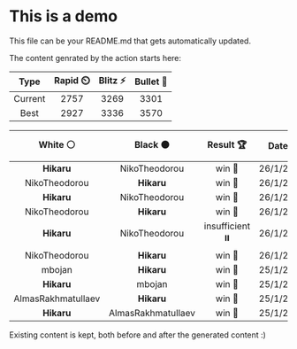 # This is a demo

This file can be your README.md that gets automatically updated.

The content genrated by the action starts here:

<!--START_SECTION:chessStats-->
<!-- Automatically generated with https://github.com/Balastrong/chess-stats-action -->

| Type | Rapid ⏲️ | Blitz ⚡ | Bullet 🔫 |
|:---:|:---:|:---:|:---:|
| Current | 2757 | 3269 | 3301 |
| Best | 2927 | 3336 | 3570 |

| White ⚪ | Black ⚫ | Result 🏆 | Date 📅 | Position 🗺️ | Type 🕕 |
|:---:|:---:|:---:|:---:|:---:|:---:|
| **Hikaru** | NikoTheodorou | win 🥇 | 26/1/2024 | <a href="http://www.ee.unb.ca/cgi-bin/tervo/fen.pl?select=4k3/2R5/3p2P1/4pPp1/3pP1B1/1Pp5/3r3P/6K1 b - -">Link</a> | Bullet |
| NikoTheodorou | **Hikaru** | win 🥇 | 26/1/2024 | <a href="http://www.ee.unb.ca/cgi-bin/tervo/fen.pl?select=8/1k2q3/6Qp/pp2n2P/5N2/5K2/6P1/8 w - -">Link</a> | Bullet |
| **Hikaru** | NikoTheodorou | win 🥇 | 26/1/2024 | <a href="http://www.ee.unb.ca/cgi-bin/tervo/fen.pl?select=3r4/1p2rbk1/p4P2/R3n1p1/3pBR2/3P2K1/PP6/8 b - -">Link</a> | Bullet |
| NikoTheodorou | **Hikaru** | win 🥇 | 26/1/2024 | <a href="http://www.ee.unb.ca/cgi-bin/tervo/fen.pl?select=r6k/2pN4/2P4p/6pK/p7/7P/6P1/b7 w - -">Link</a> | Bullet |
| **Hikaru** | NikoTheodorou | insufficient ⏸️ | 26/1/2024 | <a href="http://www.ee.unb.ca/cgi-bin/tervo/fen.pl?select=8/5k2/5n2/8/8/8/K7/8 w - -">Link</a> | Bullet |
| NikoTheodorou | **Hikaru** | win 🥇 | 26/1/2024 | <a href="http://www.ee.unb.ca/cgi-bin/tervo/fen.pl?select=8/1kp4p/1p6/3r1K2/4R3/8/3R3P/8 w - -">Link</a> | Bullet |
| mbojan | **Hikaru** | win 🥇 | 25/1/2024 | <a href="http://www.ee.unb.ca/cgi-bin/tervo/fen.pl?select=3r2k1/5p1p/p1p1bnp1/4p3/2P1P3/R3B3/P3QPPP/1q1N2K1 w - -">Link</a> | Blitz |
| **Hikaru** | mbojan | win 🥇 | 25/1/2024 | <a href="http://www.ee.unb.ca/cgi-bin/tervo/fen.pl?select=r7/3P3p/2P3k1/8/1P3pp1/2B5/5P1P/6K1 b - -">Link</a> | Blitz |
| AlmasRakhmatullaev | **Hikaru** | win 🥇 | 25/1/2024 | <a href="http://www.ee.unb.ca/cgi-bin/tervo/fen.pl?select=8/8/8/8/p1p5/P1Pp1n2/1P2k3/2K5 w - -">Link</a> | Blitz |
| **Hikaru** | AlmasRakhmatullaev | win 🥇 | 25/1/2024 | <a href="http://www.ee.unb.ca/cgi-bin/tervo/fen.pl?select=rnbqkb1r/pp1p1ppp/4p3/2pP4/8/2PB1N2/PP1P1PPP/RNBQK2R b KQkq -">Link</a> | Blitz |

<!--END_SECTION:chessStats-->

Existing content is kept, both before and after the generated content :)
